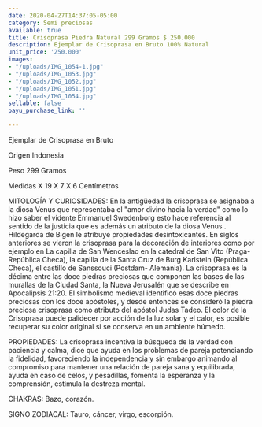 ```yaml
---
date: 2020-04-27T14:37:05-05:00
category: Semi preciosas
available: true
title: Crisoprasa Piedra Natural 299 Gramos $ 250.000
description: Ejemplar de Crisoprasa en Bruto 100% Natural
unit_price: '250.000'
images:
- "/uploads/IMG_1054-1.jpg"
- "/uploads/IMG_1053.jpg"
- "/uploads/IMG_1052.jpg"
- "/uploads/IMG_1051.jpg"
- "/uploads/IMG_1054.jpg"
sellable: false
payu_purchase_link: ''

---
```


Ejemplar de Crisoprasa en Bruto 

Origen Indonesia 

Peso 299 Gramos

Medidas X 19 X 7 X 6 Centímetros

MITOLOGÍA Y CURIOSIDADES: En la antigüedad la crisoprasa se asignaba a la diosa Venus que representaba el "amor divino hacia la verdad" como lo hizo saber el vidente Emmanuel Swedenborg esto hace referencia al sentido de la justicia que es además un atributo de la diosa Venus . Hildegarda de Bigen le atribuye propiedades desintoxicantes. En siglos anteriores se vieron la crisoprasa para la decoración de interiores como por ejemplo en La capilla de San Wenceslao en la catedral de San Vito (Praga-República Checa), la capilla de la Santa Cruz de Burg Karlstein (República Checa), el castillo de Sanssouci (Postdam- Alemania). La crisoprasa es la décima entre las doce piedras preciosas que componen las bases de las murallas de la Ciudad Santa, la Nueva Jerusalén que se describe en Apocalipsis 21:20. El simbolismo medieval identificó esas doce piedras preciosas con los doce apóstoles, y desde entonces se consideró la piedra preciosa crisoprasa como atributo del apóstol Judas Tadeo. El color de la Crisoprasa puede palidecer por acción de la luz solar y el calor, es posible recuperar su color original si se conserva en un ambiente húmedo.

PROPIEDADES: La crisoprasa incentiva la búsqueda de la verdad con paciencia y calma, dice que ayuda en los problemas de pareja potenciando la fidelidad, favoreciendo la independencia y sin embargo animando al compromiso para mantener una relación de pareja sana y equilibrada, ayuda en caso de celos, y pesadillas, fomenta la esperanza y la comprensión, estimula la destreza mental.

CHAKRAS: Bazo, corazón.

SIGNO ZODIACAL: Tauro, cáncer, virgo, escorpión.